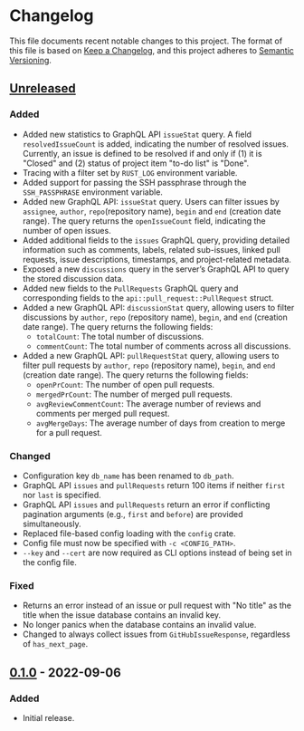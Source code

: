 # Changelog

This file documents recent notable changes to this project. The format of this
file is based on [Keep a Changelog](https://keepachangelog.com/en/1.0.0/), and
this project adheres to [Semantic Versioning](https://semver.org/spec/v2.0.0.html).

## [Unreleased]

### Added

- Added new statistics to GraphQL API `issueStat` query. A field
  `resolvedIssueCount` is added, indicating the number of resolved issues.
  Currently, an issue is defined to be resolved if and only if (1) it is
  "Closed" and (2) status of project item "to-do list" is "Done".
- Tracing with a filter set by `RUST_LOG` environment variable.
- Added support for passing the SSH passphrase through the `SSH_PASSPHRASE`
  environment variable.
- Added new GraphQL API: `issueStat` query. Users can filter issues by
  `assignee`, `author`, `repo`(repository name), `begin` and `end` (creation
  date range). The query returns the `openIssueCount` field, indicating the
  number of open issues.
- Added additional fields to the `issues` GraphQL query, providing detailed
  information such as comments, labels, related sub-issues, linked pull
  requests, issue descriptions, timestamps, and project-related metadata.
- Exposed a new `discussions` query in the server’s GraphQL API to query the
  stored discussion data.
- Added new fields to the `PullRequests` GraphQL query and corresponding fields
  to the `api::pull_request::PullRequest` struct.
- Added a new GraphQL API: `discussionStat` query, allowing users to filter
  discussions by `author`, `repo` (repository name), `begin`, and `end`
  (creation date range). The query returns the following fields:
  - `totalCount`: The total number of discussions.
  - `commentCount`: The total number of comments across all discussions.
- Added a new GraphQL API: `pullRequestStat` query, allowing users to filter
  pull requests by `author`, `repo` (repository name), `begin`, and `end`
  (creation date range). The query returns the following fields:
  - `openPrCount`: The number of open pull requests.
  - `mergedPrCount`: The number of merged pull requests.
  - `avgReviewCommentCount`: The average number of reviews and comments per
    merged pull request.
  - `avgMergeDays`: The average number of days from creation to merge for a pull
    request.

### Changed

- Configuration key `db_name` has been renamed to `db_path`.
- GraphQL API `issues` and `pullRequests` return 100 items if neither `first`
  nor `last` is specified.
- GraphQL API `issues` and `pullRequests` return an error if conflicting
  pagination arguments (e.g., `first` and `before`) are provided simultaneously.
- Replaced file-based config loading with the `config` crate.
- Config file must now be specified with `-c <CONFIG_PATH>`.
- `--key` and `--cert` are now required as CLI options instead of being set in
  the config file.

### Fixed

- Returns an error instead of an issue or pull request with "No title" as the
  title when the issue database contains an invalid key.
- No longer panics when the database contains an invalid value.
- Changed to always collect issues from `GitHubIssueResponse`, regardless of `has_next_page`.

## [0.1.0] - 2022-09-06

### Added

- Initial release.

[Unreleased]: https://github.com/aicers/github-dashboard-server/compare/0.1.0...main
[0.1.0]: https://github.com/aicers/github-dashboard-server/tree/0.1.0
